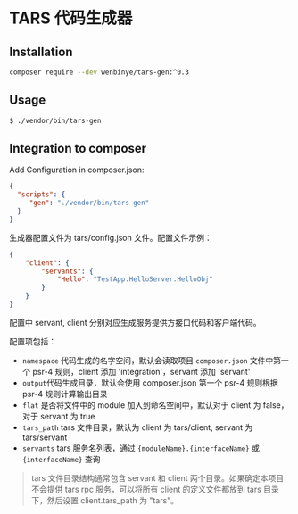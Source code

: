 # TARS 代码生成器

## Installation

```bash
composer require --dev wenbinye/tars-gen:^0.3
```

## Usage

```bash
$ ./vendor/bin/tars-gen
```

## Integration to composer

Add Configuration in composer.json:

```json
{
  "scripts": {
     "gen": "./vendor/bin/tars-gen"
  }
}
```

生成器配置文件为 tars/config.json 文件。配置文件示例：
```json
{
    "client": {
        "servants": {
            "Hello": "TestApp.HelloServer.HelloObj"
        }
    }
}
```

配置中 servant, client 分别对应生成服务提供方接口代码和客户端代码。

配置项包括：

- `namespace` 代码生成的名字空间，默认会读取项目 `composer.json` 文件中第一个 psr-4 规则，client 添加 'integration'，servant 添加 'servant'
- `output`代码生成目录，默认会使用 composer.json 第一个 psr-4 规则根据 psr-4 规则计算输出目录
- `flat` 是否将文件中的 module 加入到命名空间中，默认对于 client 为 false，对于 servant 为 true
- `tars_path` tars 文件目录，默认为 client 为 tars/client, servant 为 tars/servant
- `servants` tars 服务名列表，通过 `{moduleName}.{interfaceName}` 或 `{interfaceName}` 查询

> tars 文件目录结构通常包含 servant 和 client 两个目录。如果确定本项目不会提供
> tars rpc 服务，可以将所有 client 的定义文件都放到 tars 目录下，然后设置 client.tars_path 为 "tars"。

